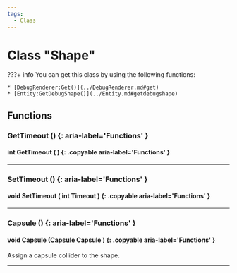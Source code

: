 ```yaml
---
tags:
  - Class
---
```

# Class "Shape"

???+ info
    You can get this class by using the following functions:

    * [DebugRenderer:Get()](../DebugRenderer.md#get)
    * [Entity:GetDebugShape()](../Entity.md#getdebugshape)
        
## Functions

### GetTimeout () {: aria-label='Functions' }
#### int GetTimeout ( ) {: .copyable aria-label='Functions' }

___
### SetTimeout () {: aria-label='Functions' }
#### void SetTimeout ( int Timeout ) {: .copyable aria-label='Functions' }

___
### Capsule () {: aria-label='Functions' }
#### void Capsule ([Capsule](../Capsule.md) Capsule ) {: .copyable aria-label='Functions' }
Assign a capsule collider to the shape.
___
